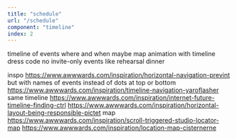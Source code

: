 ```yaml
---
title: "schedule"
url: "/schedule"
component: "timeline"
index: 2
---
```


timeline of events
  where and when
    maybe map animation with timeline
  dress code
  no invite-only events like rehearsal dinner

inspo
  https://www.awwwards.com/inspiration/horizontal-navigation-prevint
    but with names of events instead of dots at top or bottom
  https://www.awwwards.com/inspiration/timeline-navigation-yaroflasher
    same
  timeline
    https://www.awwwards.com/inspiration/internet-future-timeline-finding-ctrl
    https://www.awwwards.com/inspiration/horizontal-layout-being-responsible-pictet
  map
    https://www.awwwards.com/inspiration/scroll-triggered-studio-locator-map
    https://www.awwwards.com/inspiration/location-map-cisternerne
